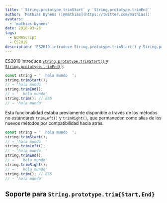 ```yaml
---
title: '`String.prototype.trimStart` y `String.prototype.trimEnd`'
author: 'Mathias Bynens ([@mathias](https://twitter.com/mathias))'
avatars:
  - 'mathias-bynens'
date: 2018-03-26
tags:
  - ECMAScript
  - ES2019
description: 'ES2019 introduce String.prototype.trimStart() y String.prototype.trimEnd().'
---
```

ES2019 introduce [`String.prototype.trimStart()` y `String.prototype.trimEnd()`](https://github.com/tc39/proposal-string-left-right-trim):

```js
const string = '  hola mundo  ';
string.trimStart();
// → 'hola mundo  '
string.trimEnd();
// → '  hola mundo'
string.trim(); // ES5
// → 'hola mundo'
```

Esta funcionalidad estaba previamente disponible a través de los métodos no estándares `trimLeft()` y `trimRight()`, que permanecen como alias de los nuevos métodos por compatibilidad hacia atrás.

```js
const string = '  hola mundo  ';
string.trimStart();
// → 'hola mundo  '
string.trimLeft();
// → 'hola mundo  '
string.trimEnd();
// → '  hola mundo'
string.trimRight();
// → '  hola mundo'
string.trim(); // ES5
// → 'hola mundo'
```

<!--truncate-->
## Soporte para `String.prototype.trim{Start,End}`

<feature-support chrome="66 /blog/v8-release-66#string-trimming"
                 firefox="61"
                 safari="12"
                 nodejs="8"
                 babel="yes https://github.com/zloirock/core-js#ecmascript-string-and-regexp"></feature-support>

